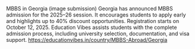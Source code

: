 MBBS in Georgia (image submission)
Georgia has announced MBBS admission for the 2025–26 session. It encourages students to apply early and highlights up to 40% discount opportunities. Registration starts on October 12, 2025. Education Vibes assists students with the complete admission process, including university selection, documentation, and visa support.
https://educationvibes.in/country/MBBS-Abroad/Georgia
